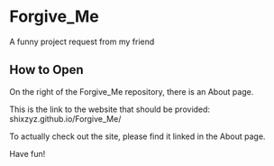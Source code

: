 # Forgive_Me
A funny project request from my friend

## How to Open
On the right of the Forgive_Me repository, there is an About page. 

This is the link to the website that should be provided: shixzyz.github.io/Forgive_Me/

To actually check out the site, please find it linked in the About page.

Have fun!
